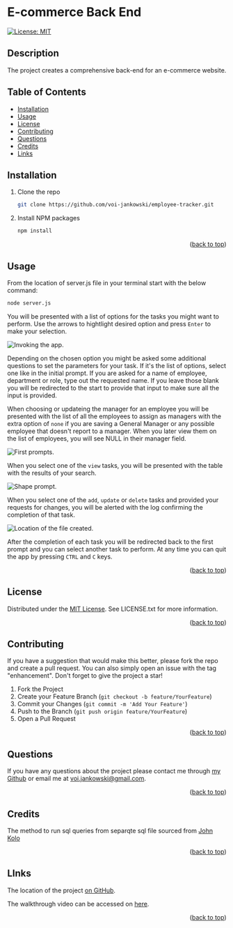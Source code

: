 # E-commerce Back End

[![License: MIT](https://img.shields.io/badge/License-MIT-yellow.svg)](https://opensource.org/licenses/MIT)

## Description

The project creates a comprehensive back-end for an e-commerce website.

## Table of Contents

- [Installation](#installation)
- [Usage](#usage)
- [License](#license)
- [Contributing](#contributing)
- [Questions](#questions)
- [Credits](#credits)
- [Links](#links)

## Installation

1. Clone the repo

   ```sh
   git clone https://github.com/voi-jankowski/employee-tracker.git
   ```

2. Install NPM packages

   ```sh
   npm install
   ```

<p align="right">(<a href="#readme-top">back to top</a>)</p>

## Usage

From the location of server.js file in your terminal start with the below command:

```sh
node server.js
```

You will be presented with a list of options for the tasks you might want to perform. Use the arrows to hightlight desired option and press `Enter` to make your selection.

![Invoking the app.](./assets/img/tracker-1.png)

Depending on the chosen option you might be asked some additional questions to set the parameters for your task. If it's the list of options, select one like in the initial prompt. If you are asked for a name of employee, department or role, type out the requested name. If you leave those blank you will be redirected to the start to provide that input to make sure all the input is provided.

When choosing or updateing the manager for an employee you will be presented with the list of all the employees to assign as managers with the extra option of `none` if you are saving a General Manager or any possible employee that doesn't report to a manager. When you later view them on the list of employees, you will see NULL in their manager field.

![First prompts.](./assets/img/tracker-2.png)

When you select one of the `view` tasks, you will be presented with the table with the results of your search.

![Shape prompt.](./assets/img/tracker-3.png)

When you select one of the `add`, `update` or `delete` tasks and provided your requests for changes, you will be alerted with the log confirming the completion of that task.

![Location of the file created.](./assets/img/tracker-4.png)

After the completion of each task you will be redirected back to the first prompt and you can select another task to perform.
At any time you can quit the app by pressing `CTRL` and `C` keys.

<p align="right">(<a href="#readme-top">back to top</a>)</p>

## License

Distributed under the [MIT License](https://opensource.org/licenses/MIT). See LICENSE.txt for more information.

<p align="right">(<a href="#readme-top">back to top</a>)</p>

## Contributing

If you have a suggestion that would make this better, please fork the repo and create a pull request. You can also simply open an issue with the tag "enhancement".
Don't forget to give the project a star!

1. Fork the Project
2. Create your Feature Branch (`git checkout -b feature/YourFeature`)
3. Commit your Changes (`git commit -m 'Add Your Feature'`)
4. Push to the Branch (`git push origin feature/YourFeature`)
5. Open a Pull Request

<p align="right">(<a href="#readme-top">back to top</a>)</p>

## Questions

If you have any questions about the project please contact me through [my Github](https://github.com/voi-jankowski) or email me at [voi.jankowski@gmail.com](mailto:voi.jankowski@gmail.com).

<p align="right">(<a href="#readme-top">back to top</a>)</p>

## Credits

The method to run sql queries from separqte sql file sourced from [John Kolo](https://medium.com/@johnkolo/how-to-run-multiple-sql-queries-directly-from-an-sql-file-in-node-js-part-1-dce1e6dd2def)

<p align="right">(<a href="#readme-top">back to top</a>)</p>

## LInks

The location of the project [on GitHub](https://github.com/voi-jankowski/employee-tracker).

The walkthrough video can be accessed on [here](https://drive.google.com/file/d/1NF7FVWBMCj04XLL_RUYuRwDLbTGPOLmZ/view).

<p align="right">(<a href="#readme-top">back to top</a>)</p>
